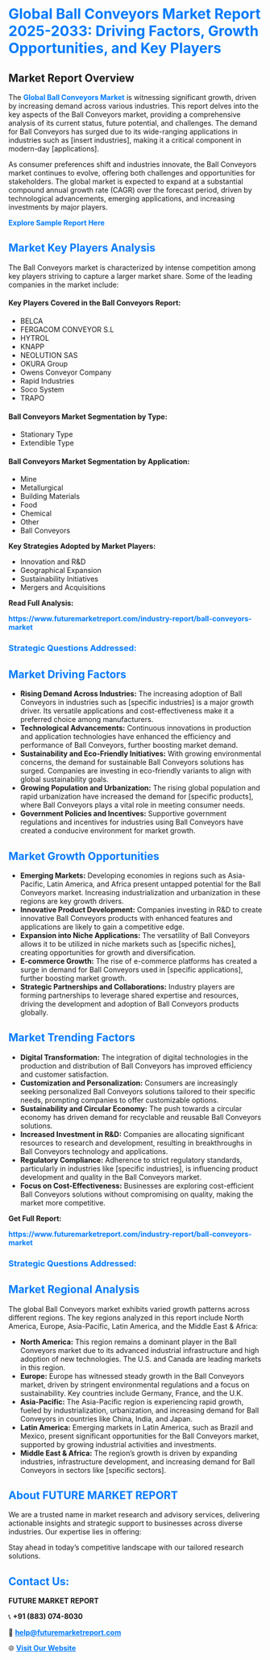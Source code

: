 <h1 style="color: #007BFF;">Global Ball Conveyors Market Report 2025-2033: Driving Factors, Growth Opportunities, and Key Players</h1>

<section id="overview">
<h2>Market Report Overview</h2>
<p>The <a href="https://www.futuremarketreport.com/industry-report/ball-conveyors-market" style="color: #007BFF; text-decoration: none;"><strong>Global Ball Conveyors Market</strong></a> is witnessing significant growth, driven by increasing demand across various industries. This report delves into the key aspects of the Ball Conveyors market, providing a comprehensive analysis of its current status, future potential, and challenges. The demand for Ball Conveyors has surged due to its wide-ranging applications in industries such as [insert industries], making it a critical component in modern-day [applications].</p>
<p>As consumer preferences shift and industries innovate, the Ball Conveyors market continues to evolve, offering both challenges and opportunities for stakeholders. The global market is expected to expand at a substantial compound annual growth rate (CAGR) over the forecast period, driven by technological advancements, emerging applications, and increasing investments by major players.</p>
</section>

<section id="overview">
<p><a href="https://www.futuremarketreport.com/request-sample/reportId=113432" style="color: #007BFF; text-decoration: none;"><strong>Explore Sample Report Here</strong></a></p>
</section>

<section id="key-players">
<h2 style="color: #007BFF;">Market Key Players Analysis</h2>
<p>The Ball Conveyors market is characterized by intense competition among key players striving to capture a larger market share. Some of the leading companies in the market include:</p>
<h4>Key Players Covered in the Ball Conveyors Report:</h4>
<ul><li>BELCA</li><li>FERGACOM CONVEYOR S.L</li><li>HYTROL</li><li>KNAPP</li><li>NEOLUTION SAS</li><li>OKURA Group</li><li>Owens Conveyor Company</li><li>Rapid Industries</li><li>Soco System</li><li>TRAPO</li></ul>
<h4>Ball Conveyors Market Segmentation by Type:</h4>
<ul><li>Stationary Type</li><li>Extendible Type</li></ul>

<h4>Ball Conveyors Market Segmentation by Application:</h4>
<ul><li>Mine</li><li>Metallurgical</li><li>Building Materials</li><li>Food</li><li>Chemical</li><li>Other</li><li>Ball Conveyors</li></ul>
<p><strong>Key Strategies Adopted by Market Players:</strong></p>
<ul>
<li>Innovation and R&D</li>
<li>Geographical Expansion</li>
<li>Sustainability Initiatives</li>
<li>Mergers and Acquisitions</li>
</ul>
</section>

<section>
<p><strong>Read Full Analysis: </strong></p><a href="https://www.futuremarketreport.com/industry-report/ball-conveyors-market" style="color: #007BFF; text-decoration: none;"><strong>https://www.futuremarketreport.com/industry-report/ball-conveyors-market</strong></a>
<h3 style="color: #007BFF;">Strategic Questions Addressed:</h3>
</section>

<section id="driving-factors">
<h2 style="color: #007BFF;">Market Driving Factors</h2>
<ul>
<li><strong>Rising Demand Across Industries:</strong> The increasing adoption of Ball Conveyors in industries such as [specific industries] is a major growth driver. Its versatile applications and cost-effectiveness make it a preferred choice among manufacturers.</li>
<li><strong>Technological Advancements:</strong> Continuous innovations in production and application technologies have enhanced the efficiency and performance of Ball Conveyors, further boosting market demand.</li>
<li><strong>Sustainability and Eco-Friendly Initiatives:</strong> With growing environmental concerns, the demand for sustainable Ball Conveyors solutions has surged. Companies are investing in eco-friendly variants to align with global sustainability goals.</li>
<li><strong>Growing Population and Urbanization:</strong> The rising global population and rapid urbanization have increased the demand for [specific products], where Ball Conveyors plays a vital role in meeting consumer needs.</li>
<li><strong>Government Policies and Incentives:</strong> Supportive government regulations and incentives for industries using Ball Conveyors have created a conducive environment for market growth.</li>
</ul>
</section>

<section id="growth-opportunities">
<h2 style="color: #007BFF;">Market Growth Opportunities</h2>
<ul>
<li><strong>Emerging Markets:</strong> Developing economies in regions such as Asia-Pacific, Latin America, and Africa present untapped potential for the Ball Conveyors market. Increasing industrialization and urbanization in these regions are key growth drivers.</li>
<li><strong>Innovative Product Development:</strong> Companies investing in R&D to create innovative Ball Conveyors products with enhanced features and applications are likely to gain a competitive edge.</li>
<li><strong>Expansion into Niche Applications:</strong> The versatility of Ball Conveyors allows it to be utilized in niche markets such as [specific niches], creating opportunities for growth and diversification.</li>
<li><strong>E-commerce Growth:</strong> The rise of e-commerce platforms has created a surge in demand for Ball Conveyors used in [specific applications], further boosting market growth.</li>
<li><strong>Strategic Partnerships and Collaborations:</strong> Industry players are forming partnerships to leverage shared expertise and resources, driving the development and adoption of Ball Conveyors products globally.</li>
</ul>
</section>

<section id="trending-factors">
<h2 style="color: #007BFF;">Market Trending Factors</h2>
<ul>
<li><strong>Digital Transformation:</strong> The integration of digital technologies in the production and distribution of Ball Conveyors has improved efficiency and customer satisfaction.</li>
<li><strong>Customization and Personalization:</strong> Consumers are increasingly seeking personalized Ball Conveyors solutions tailored to their specific needs, prompting companies to offer customizable options.</li>
<li><strong>Sustainability and Circular Economy:</strong> The push towards a circular economy has driven demand for recyclable and reusable Ball Conveyors solutions.</li>
<li><strong>Increased Investment in R&D:</strong> Companies are allocating significant resources to research and development, resulting in breakthroughs in Ball Conveyors technology and applications.</li>
<li><strong>Regulatory Compliance:</strong> Adherence to strict regulatory standards, particularly in industries like [specific industries], is influencing product development and quality in the Ball Conveyors market.</li>
<li><strong>Focus on Cost-Effectiveness:</strong> Businesses are exploring cost-efficient Ball Conveyors solutions without compromising on quality, making the market more competitive.</li>
</ul>
</section>

<section>
<p><strong>Get Full Report: </strong></p><a href="https://www.futuremarketreport.com/industry-report/ball-conveyors-market" style="color: #007BFF; text-decoration: none;"><strong>https://www.futuremarketreport.com/industry-report/ball-conveyors-market</strong></a>
<h3 style="color: #007BFF;">Strategic Questions Addressed:</h3>
</section>


<section id="regional-analysis">
<h2 style="color: #007BFF;">Market Regional Analysis</h2>
<p>The global Ball Conveyors market exhibits varied growth patterns across different regions. The key regions analyzed in this report include North America, Europe, Asia-Pacific, Latin America, and the Middle East & Africa:</p>
<ul>
<li><strong>North America:</strong> This region remains a dominant player in the Ball Conveyors market due to its advanced industrial infrastructure and high adoption of new technologies. The U.S. and Canada are leading markets in this region.</li>
<li><strong>Europe:</strong> Europe has witnessed steady growth in the Ball Conveyors market, driven by stringent environmental regulations and a focus on sustainability. Key countries include Germany, France, and the U.K.</li>
<li><strong>Asia-Pacific:</strong> The Asia-Pacific region is experiencing rapid growth, fueled by industrialization, urbanization, and increasing demand for Ball Conveyors in countries like China, India, and Japan.</li>
<li><strong>Latin America:</strong> Emerging markets in Latin America, such as Brazil and Mexico, present significant opportunities for the Ball Conveyors market, supported by growing industrial activities and investments.</li>
<li><strong>Middle East & Africa:</strong> The region’s growth is driven by expanding industries, infrastructure development, and increasing demand for Ball Conveyors in sectors like [specific sectors].</li>
</ul>
</section>

<footer>
<h2 style="color: #007BFF;">About FUTURE MARKET REPORT</h2>
<p>We are a trusted name in market research and advisory services, delivering actionable insights and strategic support to businesses across diverse industries. Our expertise lies in offering:</p>

<p>Stay ahead in today’s competitive landscape with our tailored research solutions.</p>

<h2 style="color: #007BFF;">Contact Us:</h2>
<p><strong>FUTURE MARKET REPORT</strong></p>
<p>📞 <strong>+91 (883) 074-8030</strong></p>
<p>📧 <strong><a href="mailto:help@futuremarketreport.com" style="color: #007BFF;">help@futuremarketreport.com</a></strong></p>
<p>🌐 <strong><a href="https://www.futuremarketreport.com/" style="color: #007BFF;">Visit Our Website</a></strong></p>
</footer>